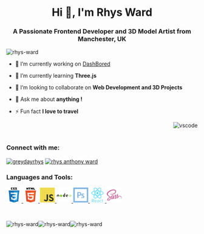 <h1 align="center">Hi 👋, I'm Rhys Ward</h1>
<h3 align="center">A Passionate Frontend Developer and 3D Model Artist from Manchester, UK</h3>


<p align="left"> <img src="https://komarev.com/ghpvc/?username=rhys-ward&label=Profile%20views&color=0e75b6&style=flat" alt="rhys-ward" /> </p>

- 🔭 I’m currently working on [DashBored](https://github.com/Ben-Mostyn/DashboredFE)

- 🌱 I’m currently learning **Three.js**

- 👯 I’m looking to collaborate on **Web Development and 3D Projects**

- 💬 Ask me about **anything !**

- ⚡ Fun fact **I love to travel**
<img src="https://media4.giphy.com/media/3ohrygAnH3QLVxC3Pq/giphy.gif?cid=ecf05e47myc7duuwdm22en9bosz0ez6wcb3hugh7tkkno64u&rid=giphy.gif&ct=g" align="right" height="300" alt="vscode">
<br>
<br>


<h3 align="left">Connect with me:</h3>
<p align="left">
<a href="https://twitter.com/greydayrhys" target="blank"><img align="center" src="https://raw.githubusercontent.com/rahuldkjain/github-profile-readme-generator/master/src/images/icons/Social/twitter.svg" alt="greydayrhys" height="30" width="40" /></a>
<a href="https://linkedin.com/in/rhys anthony ward" target="blank"><img align="center" src="https://raw.githubusercontent.com/rahuldkjain/github-profile-readme-generator/master/src/images/icons/Social/linked-in-alt.svg" alt="rhys anthony ward" height="30" width="40" /></a>
</p>

<h3 align="left">Languages and Tools:</h3>
<p align="left"> <a href="https://www.w3schools.com/css/" target="_blank" rel="noreferrer"> <img src="https://raw.githubusercontent.com/devicons/devicon/master/icons/css3/css3-original-wordmark.svg" alt="css3" width="40" height="40"/> </a> <a href="https://www.w3.org/html/" target="_blank" rel="noreferrer"> <img src="https://raw.githubusercontent.com/devicons/devicon/master/icons/html5/html5-original-wordmark.svg" alt="html5" width="40" height="40"/> </a> <a href="https://developer.mozilla.org/en-US/docs/Web/JavaScript" target="_blank" rel="noreferrer"> <img src="https://raw.githubusercontent.com/devicons/devicon/master/icons/javascript/javascript-original.svg" alt="javascript" width="40" height="40"/> </a> <a href="https://nodejs.org" target="_blank" rel="noreferrer"> <img src="https://raw.githubusercontent.com/devicons/devicon/master/icons/nodejs/nodejs-original-wordmark.svg" alt="nodejs" width="40" height="40"/> </a> <a href="https://www.photoshop.com/en" target="_blank" rel="noreferrer"> <img src="https://raw.githubusercontent.com/devicons/devicon/master/icons/photoshop/photoshop-line.svg" alt="photoshop" width="40" height="40"/> </a> <a href="https://reactjs.org/" target="_blank" rel="noreferrer"> <img src="https://raw.githubusercontent.com/devicons/devicon/master/icons/react/react-original-wordmark.svg" alt="react" width="40" height="40"/> </a> <a href="https://sass-lang.com" target="_blank" rel="noreferrer"> <img src="https://raw.githubusercontent.com/devicons/devicon/master/icons/sass/sass-original.svg" alt="sass" width="40" height="40"/> </a> </p>
<br>
<p align="left"><img align="left" src="https://github-readme-stats.vercel.app/api/top-langs?username=rhys-ward&show_icons=true&locale=en&layout=compact" alt="rhys-ward" /></p>



<p align="left"><img align="left" src="https://github-readme-streak-stats.herokuapp.com/?user=rhys-ward&" alt="rhys-ward"  height = "200"/></p>
<p align="left">&nbsp;<img align="left" src="https://github-readme-stats.vercel.app/api?username=rhys-ward&show_icons=true&locale=en" alt="rhys-ward" /></p>





